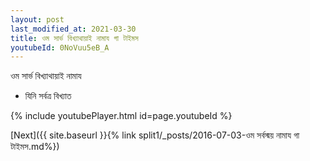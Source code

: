 ```yaml
---
layout: post
last_modified_at: 2021-03-30
title: ওম সার্ভ বিখ্যাথায়াই নামায গা টাইমস
youtubeId: 0NoVuu5eB_A
---
```

 
 
 ওম সার্ভ বিখ্যাথায়াই নামায  
 
 -  যিনি সর্বত্র বিখ্যাত 
 
  
 
  
 
 
 
 
 
 


{% include youtubePlayer.html id=page.youtubeId %}
 
[Next]({{ site.baseurl }}{% link  split1/_posts/2016-07-03-ওম সর্বস্ময় নামায গা টাইমস.md%})
 
